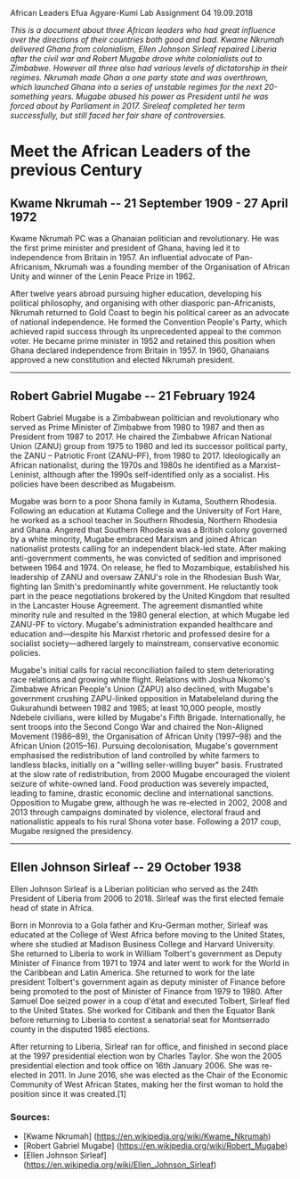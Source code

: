 African Leaders
Efua Agyare-Kumi
Lab Assignment 04
19.09.2018

_This is a document about three African leaders who had great influence over the directions of their countries both good and bad. Kwame Nkrumah delivered Ghana from colonialism, Ellen Johnson Sirleaf repaired Liberia after the civil war and Robert Mugabe drove white colonialists out to Zimbabwe. However all three also had various levels of dictatorship in their regimes. Nkrumah made Ghan a one party state and was overthrown, which launched Ghana into a series of unstable regimes for the next 20-something years. Mugabe abused his power as President until he was forced about by Parliament in 2017. Sireleaf completed her term successfully, but still faced her fair share of controversies._ 

# Meet the African Leaders of the previous Century

## Kwame Nkrumah -- 21 September 1909 - 27 April 1972
Kwame Nkrumah PC was a Ghanaian politician and revolutionary. 
He was the first prime minister and president of Ghana, having led it to independence from Britain in 1957. 
An influential advocate of Pan-Africanism, Nkrumah was a founding member of the Organisation of African Unity and winner of the Lenin Peace Prize in 1962.

After twelve years abroad pursuing higher education, developing his political philosophy, and organising with other diasporic pan-Africanists, Nkrumah returned to Gold Coast to begin his political career as an advocate of national independence. He formed the Convention People's Party, which achieved rapid success through its unprecedented appeal to the common voter. 
He became prime minister in 1952 and retained this position when Ghana declared independence from Britain in 1957. 
In 1960, Ghanaians approved a new constitution and elected Nkrumah president.

********

## Robert Gabriel Mugabe -- 21 February 1924
Robert Gabriel Mugabe is a Zimbabwean politician and revolutionary who served as Prime Minister of Zimbabwe from 1980 to 1987 and then as President from 1987 to 2017. He chaired the Zimbabwe African National Union (ZANU) group from 1975 to 1980 and led its successor political party, the ZANU – Patriotic Front (ZANU–PF), from 1980 to 2017. Ideologically an African nationalist, during the 1970s and 1980s he identified as a Marxist–Leninist, although after the 1990s self-identified only as a socialist. His policies have been described as Mugabeism.

Mugabe was born to a poor Shona family in Kutama, Southern Rhodesia. 
Following an education at Kutama College and the University of Fort Hare, he worked as a school teacher in Southern Rhodesia, Northern Rhodesia and Ghana. 
Angered that Southern Rhodesia was a British colony governed by a white minority, Mugabe embraced Marxism and joined African nationalist protests calling for an independent black-led state. 
After making anti-government comments, he was convicted of sedition and imprisoned between 1964 and 1974. On release, he fled to Mozambique, established his leadership of ZANU and oversaw ZANU's role in the Rhodesian Bush War, fighting Ian Smith's predominantly white government. 
He reluctantly took part in the peace negotiations brokered by the United Kingdom that resulted in the Lancaster House Agreement. The agreement dismantled white minority rule and resulted in the 1980 general election, at which Mugabe led ZANU-PF to victory. Mugabe's administration expanded healthcare and education and—despite his Marxist rhetoric and professed desire for a socialist society—adhered largely to mainstream, conservative economic policies.

Mugabe's initial calls for racial reconciliation failed to stem deteriorating race relations and growing white flight. 
Relations with Joshua Nkomo's Zimbabwe African People's Union (ZAPU) also declined, with Mugabe's government crushing ZAPU-linked opposition in Matabeleland during the Gukurahundi between 1982 and 1985; at least 10,000 people, mostly Ndebele civilians, were killed by Mugabe's Fifth Brigade. 
Internationally, he sent troops into the Second Congo War and chaired the Non-Aligned Movement (1986–89), the Organisation of African Unity (1997–98) and the African Union (2015–16). 
Pursuing decolonisation, Mugabe's government emphasised the redistribution of land controlled by white farmers to landless blacks, initially on a "willing seller-willing buyer" basis. Frustrated at the slow rate of redistribution, from 2000 Mugabe encouraged the violent seizure of white-owned land. Food production was severely impacted, leading to famine, drastic economic decline and international sanctions. 
Opposition to Mugabe grew, although he was re-elected in 2002, 2008 and 2013 through campaigns dominated by violence, electoral fraud and nationalistic appeals to his rural Shona voter base. 
Following a 2017 coup, Mugabe resigned the presidency.

********* 
## Ellen Johnson Sirleaf -- 29 October 1938
Ellen Johnson Sirleaf is a Liberian politician who served as the 24th President of Liberia from 2006 to 2018. 
Sirleaf was the first elected female head of state in Africa.

Born in Monrovia to a Gola father and Kru-German mother, Sirleaf was educated at the College of West Africa before moving to the United States, where she studied at Madison Business College and Harvard University. 
She returned to Liberia to work in William Tolbert's government as Deputy Minister of Finance from 1971 to 1974 and later went to work for the World in the Caribbean and Latin America. 
She returned to work for the late president Tolbert's government again as deputy minister of Finance before being promoted to the post of Minister of Finance from 1979 to 1980. 
After Samuel Doe seized power in a coup d'état and executed Tolbert, Sirleaf fled to the United States. 
She worked for Citibank and then the Equator Bank before returning to Liberia to contest a senatorial seat for Montserrado county in the disputed 1985 elections.

After returning to Liberia, Sirleaf ran for office, and finished in second place at the 1997 presidential election won by Charles Taylor. 
She won the 2005 presidential election and took office on 16th January 2006. 
She was re-elected in 2011. 
In June 2016, she was elected as the Chair of the Economic Community of West African States, making her the first woman to hold the position since it was created.[1]

### Sources: 
* [Kwame Nkrumah] (https://en.wikipedia.org/wiki/Kwame_Nkrumah)
* [Robert Gabriel Mugabe] (https://en.wikipedia.org/wiki/Robert_Mugabe)
* [Ellen Johnson Sirleaf] (https://en.wikipedia.org/wiki/Ellen_Johnson_Sirleaf)




